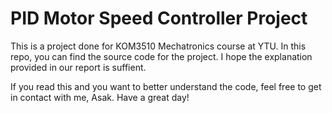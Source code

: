 # PID Motor Speed Controller Project

This is a project done for KOM3510 Mechatronics course at YTU. In this repo, you can find the source code for the project. I hope the explanation provided in our report is suffient.

If you read this and you want to better understand the code, feel free to get in contact with me, Asak. 
Have a great day!

